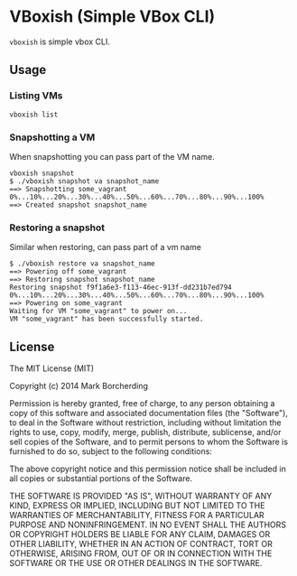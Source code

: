 # VBoxish (Simple VBox CLI)

`vboxish` is simple vbox CLI.

## Usage

### Listing VMs

    vboxish list

### Snapshotting a VM

When snapshotting you can pass part of the VM name.

    vboxish snapshot
    $ ./vboxish snapshot va snapshot_name
    ==> Snapshotting some_vagrant
    0%...10%...20%...30%...40%...50%...60%...70%...80%...90%...100%
    ==> Created snapshot snapshot_name

### Restoring a snapshot

Similar when restoring, can pass part of a vm name

    $ ./vboxish restore va snapshot_name
    ==> Powering off some_vagrant
    ==> Restoring snapshot snapshot_name
    Restoring snapshot f9f1a6e3-f113-46ec-913f-dd231b7ed794
    0%...10%...20%...30%...40%...50%...60%...70%...80%...90%...100%
    ==> Powering on some_vagrant
    Waiting for VM "some_vagrant" to power on...
    VM "some_vagrant" has been successfully started.


## License
The MIT License (MIT)

Copyright (c) 2014 Mark Borcherding

Permission is hereby granted, free of charge, to any person obtaining a copy
of this software and associated documentation files (the "Software"), to deal
in the Software without restriction, including without limitation the rights
to use, copy, modify, merge, publish, distribute, sublicense, and/or sell
copies of the Software, and to permit persons to whom the Software is
furnished to do so, subject to the following conditions:

The above copyright notice and this permission notice shall be included in all
copies or substantial portions of the Software.

THE SOFTWARE IS PROVIDED "AS IS", WITHOUT WARRANTY OF ANY KIND, EXPRESS OR
IMPLIED, INCLUDING BUT NOT LIMITED TO THE WARRANTIES OF MERCHANTABILITY,
FITNESS FOR A PARTICULAR PURPOSE AND NONINFRINGEMENT. IN NO EVENT SHALL THE
AUTHORS OR COPYRIGHT HOLDERS BE LIABLE FOR ANY CLAIM, DAMAGES OR OTHER
LIABILITY, WHETHER IN AN ACTION OF CONTRACT, TORT OR OTHERWISE, ARISING FROM,
OUT OF OR IN CONNECTION WITH THE SOFTWARE OR THE USE OR OTHER DEALINGS IN THE
SOFTWARE.


